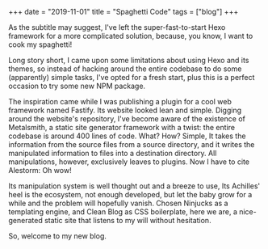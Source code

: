 +++
date = "2019-11-01"
title = "Spaghetti Code"
tags = ["blog"]
+++

As the subtitle may suggest, I've left the super-fast-to-start Hexo framework for a more complicated solution, because, you know, I want to cook my spaghetti!

Long story short, I came upon some limitations about using Hexo and its themes, so instead of hacking around the entire codebase to do some (apparently) simple tasks, I've opted for a fresh start, plus this is a perfect occasion to try some new NPM package.

The inspiration came while I was publishing a plugin for a cool web framework named Fastify. Its website looked lean and simple. Digging around the website's repository, I've become aware of the existence of Metalsmith, a static site generator framework with a twist: the entire codebase is around 400 lines of code. What? How? Simple, It takes the information from the source files from a source directory, and it writes the manipulated information to files into a destination directory. All manipulations, however, exclusively leaves to plugins. Now I have to cite Alestorm: Oh wow!

Its manipulation system is well thought out and a breeze to use, Its Achilles' heel is the ecosystem, not enough developed, but let the baby grow for a while and the problem will hopefully vanish. Chosen Ninjucks as a templating engine, and Clean Blog as CSS boilerplate, here we are, a nice-generated static site that listens to my will without hesitation.

So, welcome to my new blog.

